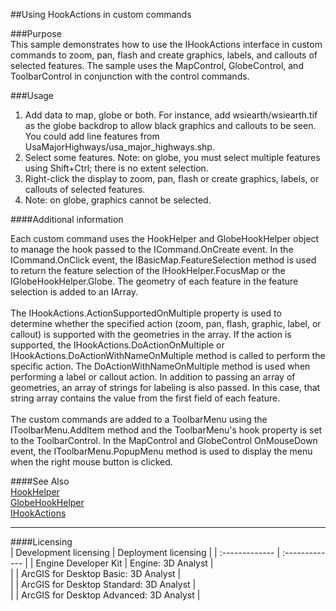 ##Using HookActions in custom commands

###Purpose  
This sample demonstrates how to use the IHookActions interface in custom commands to zoom, pan, flash and create graphics, labels, and callouts of selected features. The sample uses the MapControl, GlobeControl, and ToolbarControl in conjunction with the control commands.  


###Usage
1. Add data to map, globe or both. For instance, add wsiearth/wsiearth.tif as the globe backdrop to allow black graphics and callouts to be seen. You could add line features from UsaMajorHighways/usa_major_highways.shp.  
1. Select some features. Note: on globe, you must select multiple features using Shift+Ctrl; there is no extent selection.  
1. Right-click the display to zoom, pan, flash or create graphics, labels, or callouts of selected features.  
1. Note: on globe, graphics cannot be selected.  





####Additional information  
<div xmlns="http://www.w3.org/1999/xhtml">Each custom command uses the HookHelper and GlobeHookHelper object to manage the hook passed to the ICommand.OnCreate event. In the ICommand.OnClick event, the IBasicMap.FeatureSelection method is used to return the feature selection of the IHookHelper.FocusMap or the IGlobeHookHelper.Globe. The geometry of each feature in the feature selection is added to an IArray.</div>  
<div xmlns="http://www.w3.org/1999/xhtml"> </div>  
<div xmlns="http://www.w3.org/1999/xhtml">The IHookActions.ActionSupportedOnMultiple property is used to determine whether the specified action (zoom, pan, flash, graphic, label, or callout) is supported with the geometries in the array. If the action is supported, the IHookActions.DoActionOnMultiple or IHookActions.DoActionWithNameOnMultiple method is called to perform the specific action. The DoActionWithNameOnMultiple method is used when performing a label or callout action. In addition to passing an array of geometries, an array of strings for labeling is also passed. In this case, that string array contains the value from the first field of each feature.</div>  
<div xmlns="http://www.w3.org/1999/xhtml"> </div>  
<div xmlns="http://www.w3.org/1999/xhtml">The custom commands are added to a ToolbarMenu using the IToolbarMenu.AddItem method and the ToolbarMenu's hook property is set to the ToolbarControl. In the MapControl and GlobeControl OnMouseDown event, the IToolbarMenu.PopupMenu method is used to display the menu when the right mouse button is clicked.</div>  


####See Also  
[HookHelper](http://desktop.arcgis.com/search/?q=HookHelper&p=0&language=en&product=arcobjects-sdk-dotnet&version=&n=15&collection=help)  
[GlobeHookHelper](http://desktop.arcgis.com/search/?q=GlobeHookHelper&p=0&language=en&product=arcobjects-sdk-dotnet&version=&n=15&collection=help)  
[IHookActions](http://desktop.arcgis.com/search/?q=IHookActions&p=0&language=en&product=arcobjects-sdk-dotnet&version=&n=15&collection=help)  


---------------------------------

####Licensing  
| Development licensing | Deployment licensing | 
| :------------- | :------------- | 
| Engine Developer Kit | Engine: 3D Analyst |  
|  | ArcGIS for Desktop Basic: 3D Analyst |  
|  | ArcGIS for Desktop Standard: 3D Analyst |  
|  | ArcGIS for Desktop Advanced: 3D Analyst |  


